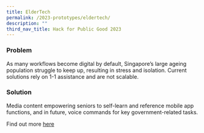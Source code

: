 ```yaml
---
title: ElderTech
permalink: /2023-prototypes/eldertech/
description: ""
third_nav_title: Hack for Public Good 2023
---
```


### Problem

As many workflows become digital by default, Singapore’s large ageing population struggle to keep up, resulting in stress and isolation. Current solutions rely on 1-1 assistance and are not scalable.

### Solution

Media content empowering seniors to self-learn and reference mobile app functions, and in future, voice commands for key government-related tasks.

Find out more [here](/files/ElderTech.pdf)
